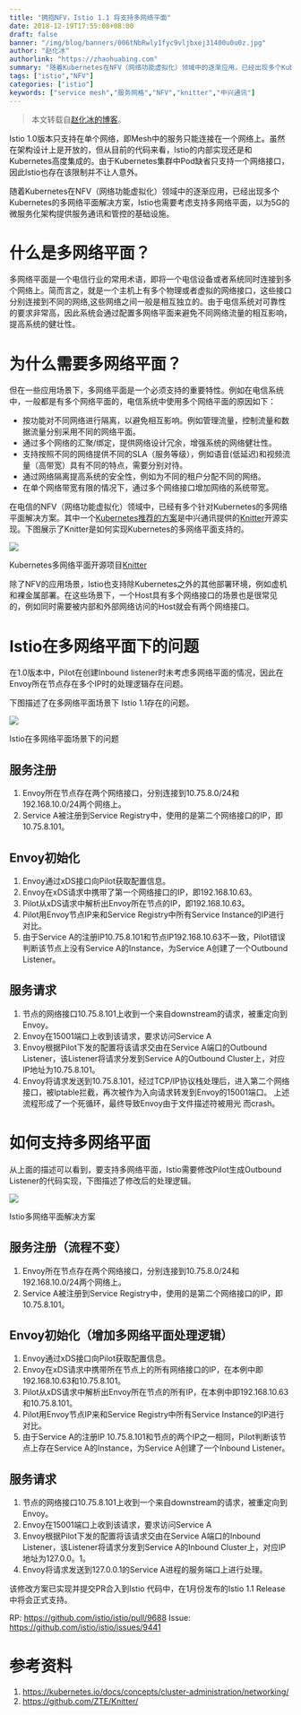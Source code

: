 ```yaml
---
title: "拥抱NFV，Istio 1.1 将支持多网络平面"
date: 2018-12-19T17:55:08+08:00
draft: false
banner: "/img/blog/banners/006tNbRwly1fyc9vljbxej31400u0u0z.jpg"
author: "赵化冰"
authorlink: "https://zhaohuabing.com"
summary: "随着Kubernetes在NFV（网络功能虚拟化）领域中的逐渐应用，已经出现多个Kubernetes的多网络平面解决方案，Istio也需要考虑支持多网络平面，以为5G的微服务化架构提供服务通讯和管控的基础设施。"
tags: ["istio","NFV"]
categories: ["istio"]
keywords: ["service mesh","服务网格","NFV","knitter","中兴通讯"]
---
```


> 本文转载自[赵化冰的博客](https://zhaohuabing.com)。

Istio 1.0版本只支持在单个网络，即Mesh中的服务只能连接在一个网络上。虽然在架构设计上是开放的，但从目前的代码来看，Istio的内部实现还是和Kubernetes高度集成的。由于Kubernetes集群中Pod缺省只支持一个网络接口，因此Istio也存在该限制并不让人意外。

随着Kubernetes在NFV（网络功能虚拟化）领域中的逐渐应用，已经出现多个Kubernetes的多网络平面解决方案，Istio也需要考虑支持多网络平面，以为5G的微服务化架构提供服务通讯和管控的基础设施。

# 什么是多网络平面？

多网络平面是一个电信行业的常用术语，即将一个电信设备或者系统同时连接到多个网络上。简而言之，就是一个主机上有多个物理或者虚拟的网络接口，这些接口分别连接到不同的网络,这些网络之间一般是相互独立的。由于电信系统对可靠性的要求非常高，因此系统会通过配置多网络平面来避免不同网络流量的相互影响，提高系统的健壮性。

# 为什么需要多网络平面？

但在一些应用场景下，多网络平面是一个必须支持的重要特性。例如在电信系统中，一般都是有多个网络平面的，电信系统中使用多个网络平面的原因如下：

- 按功能对不同网络进行隔离，以避免相互影响。例如管理流量，控制流量和数据流量分别采用不同的网络平面。
- 通过多个网络的汇聚/绑定，提供网络设计冗余，增强系统的网络健壮性。
- 支持按照不同的网络提供不同的SLA（服务等级），例如语音(低延迟)和视频流量（高带宽）具有不同的特点，需要分别对待。
- 通过网络隔离提高系统的安全性，例如为不同的租户分配不同的网络。
- 在单个网络带宽有限的情况下，通过多个网络接口增加网络的系统带宽。

在电信的NFV（网络功能虚拟化）领域中，已经有多个针对Kubernetes的多网络平面解决方案。其中一个[Kubernetes推荐的方案](https://kubernetes.io/docs/concepts/cluster-administration/networking/)是中兴通讯提供的[Knitter](https://github.com/ZTE/Knitter/)开源实现。下图展示了Knitter是如何实现Kubernetes的多网络平面支持的。

![](https://raw.githubusercontent.com/servicemesher/website/master/content/blog/multi-network-interfaces-for-istio/006tNbRwgy1fyc7fxczghj30zz0gu0vc.jpg)

Kubernetes多网络平面开源项目[Knitter](https://github.com/ZTE/Knitter/)

除了NFV的应用场景，Istio也支持除Kubernetes之外的其他部署环境，例如虚机和裸金属部署。在这些场景下，一个Host具有多个网络接口的场景也是很常见的，例如同时需要被内部和外部网络访问的Host就会有两个网络接口。

# Istio在多网络平面下的问题

在1.0版本中，Pilot在创建Inbound listener时未考虑多网络平面的情况，因此在Envoy所在节点存在多个IP时的处理逻辑存在问题。

下图描述了在多网络平面场景下 Istio 1.1存在的问题。

![](https://raw.githubusercontent.com/servicemesher/website/master/content/blog/multi-network-interfaces-for-istio/006tNbRwgy1fyc7gf6gcaj30m809zgnf.jpg)

Istio在多网络平面场景下的问题

## 服务注册

1. Envoy所在节点存在两个网络接口，分别连接到10.75.8.0/24和192.168.10.0/24两个网络上。
2. Service A被注册到Service Registry中，使用的是第二个网络接口的IP，即10.75.8.101。

## Envoy初始化

1. Envoy通过xDS接口向Pilot获取配置信息。
2. Envoy在xDS请求中携带了第一个网络接口的IP，即192.168.10.63。
3. Pilot从xDS请求中解析出Envoy所在节点的IP，即192.168.10.63。
4. Pilot用Envoy节点IP来和Service Registry中所有Service Instance的IP进行对比。
5. 由于Service A的注册IP10.75.8.101和节点IP192.168.10.63不一致，Pilot错误判断该节点上没有Service A的Instance，为Service A创建了一个Outbound Listener。

## 服务请求

1. 节点的网络接口10.75.8.101上收到一个来自downstream的请求，被重定向到Envoy。
2. Envoy在15001端口上收到该请求，要求访问Service A
3. Envoy根据Pilot下发的配置将该请求交由在Service A端口的Outbound Listener，该Listener将请求分发到Service A的Outbound Cluster上，对应IP地址为10.75.8.101。
4. Envoy将请求发送到10.75.8.101，经过TCP/IP协议栈处理后，进入第二个网络接口，被Iptable拦截，再次被作为入向请求转发到Envoy的15001端口。 上述流程形成了一个死循环，最终导致Envoy由于文件描述符被用光 而crash。

# 如何支持多网络平面

从上面的描述可以看到，要支持多网络平面，Istio需要修改Pilot生成Outbound Listener的代码实现，下图描述了修改后的处理逻辑。

![](https://raw.githubusercontent.com/servicemesher/website/master/content/blog/multi-network-interfaces-for-istio/006tNbRwgy1fyc7gnvm1vj30m80ac760.jpg)

Istio多网络平面解决方案

## 服务注册（流程不变）

1. Envoy所在节点存在两个网络接口，分别连接到10.75.8.0/24和192.168.10.0/24两个网络上。
2. Service A被注册到Service Registry中，使用的是第二个网络接口的IP，即10.75.8.101。

## Envoy初始化（增加多网络平面处理逻辑）

1. Envoy通过xDS接口向Pilot获取配置信息。
2. Envoy在xDS请求中携带所在节点上的所有网络接口的IP，在本例中即192.168.10.63和10.75.8.101。
3. Pilot从xDS请求中解析出Envoy所在节点的所有IP，在本例中即192.168.10.63和10.75.8.101。
4. Pilot用Envoy节点IP来和Service Registry中所有Service Instance的IP进行对比。
5. 由于Service A的注册IP 10.75.8.101和节点的两个IP之一相同，Pilot判断该节点上存在Service A的Instance，为Service A创建了一个Inbound Listener。

## 服务请求

1. 节点的网络接口10.75.8.101上收到一个来自downstream的请求，被重定向到Envoy。
2. Envoy在15001端口上收到该请求，要求访问Service A
3. Envoy根据Pilot下发的配置将该请求交由在Service A端口的Inbound Listener，该Listener将请求分发到Service A的Inbound Cluster上，对应IP地址为127.0.0。1。
4. Envoy将请求发送到127.0.0.1的Service A进程的服务端口上进行处理。

该修改方案已实现并提交PR合入到Istio 代码中，在1月份发布的Istio 1.1 Release中将会正式支持。

RP: <https://github.com/istio/istio/pull/9688>
Issue: <https://github.com/istio/istio/issues/9441>

# 参考资料

1. <https://kubernetes.io/docs/concepts/cluster-administration/networking/>
2. <https://github.com/ZTE/Knitter/>

